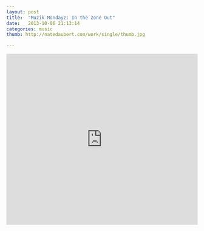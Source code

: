```yaml
---
layout: post
title:  "Muzik Mondayz: In the Zone Out"
date:   2013-10-06 21:13:14
categories: music
thumb: http://natedaubert.com/work/single/thumb.jpg

---
```


<iframe width="100%" height="450" scrolling="no" frameborder="no" src="https://w.soundcloud.com/player/?url=http%3A%2F%2Fapi.soundcloud.com%2Fplaylists%2F11638288&amp;color=fb3523&amp;auto_play=false&amp;show_artwork=true"></iframe><br/>




